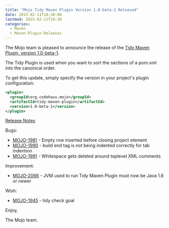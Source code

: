 ```yaml
---
title: "Mojo Tidy Maven Plugin Version 1.0-beta-1 Released"
date: 2015-02-11T18:38:00
lastmod: 2015-02-11T18:38
categories:
  - Maven
  - Maven-Plugin-Releases
---
```

The Mojo team is pleased to announce the release of the 
[Tidy Maven Plugin, version 1.0-beta-1](http://mojo.codehaus.org/tidy-maven-plugin/).

The Tidy Plugin is used when you want to sort the sections of a
pom.xml into the canonical order.


To get this update, simply specify the version in your project's
plugin configuration:

```xml
<plugin>
  <groupId>org.codehaus.mojo</groupId>
  <artifactId>tidy-maven-plugin</artifactId>
  <version>1.0-beta-1</version>
</plugin>
```
<!-- more -->

[Release Notes](http://jira.codehaus.org/secure/ReleaseNote.jspa?projectId=11062&version=19322)

Bugs:

 * [MOJO-1981](https://issues.apache.org/jira/browse/MOJO-1981) - Empty row inserted before closing project element
 * [MOJO-1990](https://issues.apache.org/jira/browse/MOJO-1990) - build end tag is not being indented correctly for tab indention
 * [MOJO-1991](https://issues.apache.org/jira/browse/MOJO-1991) - Whitespace gets deleted around toplevel XML comments

Improvement:

 * [MOJO-2066](https://issues.apache.org/jira/browse/MOJO-2066) - JVM used to run Tidy Maven Plugin must now be Java 1.6 or newer

Wish:

 * [MOJO-1945](https://issues.apache.org/jira/browse/MOJO-1945) - tidy check goal


Enjoy,

The Mojo team.

